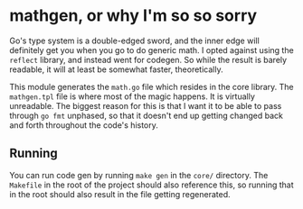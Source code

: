 # mathgen, or why I'm so so sorry

Go's type system is a double-edged sword, and the inner edge will definitely get
you when you go to do generic math. I opted against using the `reflect` library,
and instead went for codegen. So while the result is barely readable, it will at
least be somewhat faster, theoretically.

This module generates the `math.go` file which resides in the core library. The
`mathgen.tpl` file is where most of the magic happens. It is virtually
unreadable. The biggest reason for this is that I want it to be able to pass
through `go fmt` unphased, so that it doesn't end up getting changed back and
forth throughout the code's history.

## Running

You can run code gen by running `make gen` in the `core/` directory. The
`Makefile` in the root of the project should also reference this, so running
that in the root should also result in the file getting regenerated.
